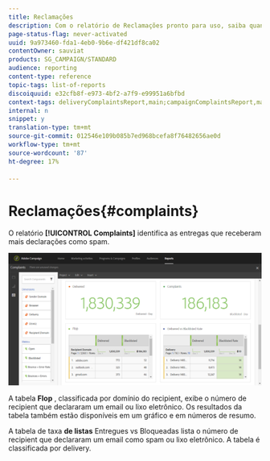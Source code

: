 ```yaml
---
title: Reclamações
description: Com o relatório de Reclamações pronto para uso, saiba quantas vezes o delivery foi declarado como spam.
page-status-flag: never-activated
uuid: 9a973460-fda1-4eb0-9b6e-df421df8ca02
contentOwner: sauviat
products: SG_CAMPAIGN/STANDARD
audience: reporting
content-type: reference
topic-tags: list-of-reports
discoiquuid: e32cfb8f-e973-4bf2-a7f9-e99951a6bfbd
context-tags: deliveryComplaintsReport,main;campaignComplaintsReport,main;programComplaintsReport,main
internal: n
snippet: y
translation-type: tm+mt
source-git-commit: 012546e109b085b7ed968bcefa8f76482656ae0d
workflow-type: tm+mt
source-wordcount: '87'
ht-degree: 17%

---
```



# Reclamações{#complaints}

O relatório **[!UICONTROL Complaints]** identifica as entregas que receberam mais declarações como spam.

![](assets/delivery_reports_complaints.png)

A tabela **Flop** , classificada por domínio do recipient, exibe o número de recipient que declararam um email ou lixo eletrônico. Os resultados da tabela também estão disponíveis em um gráfico e em números de resumo.

A tabela de taxa **de listas** Entregues vs Bloqueadas lista o número de recipient que declararam um email como spam ou lixo eletrônico. A tabela é classificada por delivery.
